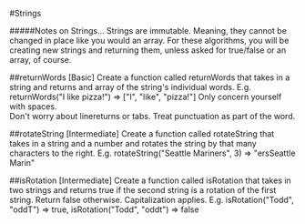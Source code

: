 #Strings

#####Notes on Strings...
  Strings are immutable.  Meaning, they cannot be changed in place like you would an array.
  For these algorithms, you will be creating new strings and returning them, unless asked for true/false or an array, of course.

##returnWords [Basic]
Create a function called returnWords that takes in a string and returns and array of the string's individual words.
E.g. returnWords("I like pizza!") => ["I", "like", "pizza!"]  Only concern yourself with spaces.  
Don't worry about linereturns or tabs.  Treat punctuation as part of the word.

##rotateString [Intermediate]
Create a function called rotateString that takes in a string and a number and rotates the string by that many characters to the right.
E.g. rotateString("Seattle Mariners", 3) => "ersSeattle Marin"

##isRotation [Intermediate]
Create a function called isRotation that takes in two strings and returns true if the second string is a rotation of the first string.  Return false otherwise.  Capitalization applies.
E.g. isRotation("Todd", "oddT") => true, isRotation("Todd", "oddt") => false
